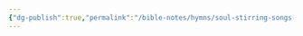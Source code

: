 ```yaml
---
{"dg-publish":true,"permalink":"/bible-notes/hymns/soul-stirring-songs-and-hymns/no-one-ever-cared-for-me-like-jesus/","title":"No One Ever Cared for Me Like Jesus"}
---
```



